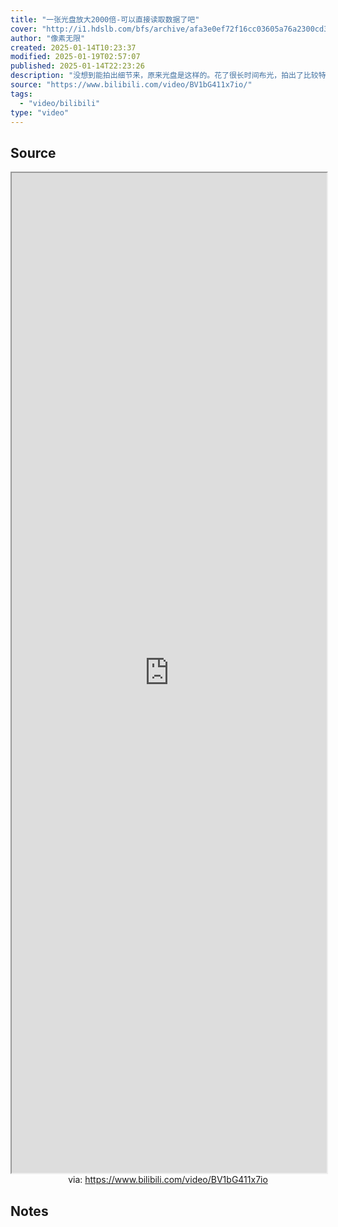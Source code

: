 ```yaml
---
title: "一张光盘放大2000倍-可以直接读取数据了吧"
cover: "http://i1.hdslb.com/bfs/archive/afa3e0ef72f16cc03605a76a2300cd3639060ae4.jpg@189w_107h.webp"
author: "像素无限"
created: 2025-01-14T10:23:37
modified: 2025-01-19T02:57:07
published: 2025-01-14T22:23:26
description: "没想到能拍出细节来，原来光盘是这样的。花了很长时间布光，拍出了比较特别的反光效果。"
source: "https://www.bilibili.com/video/BV1bG411x7io/"
tags:
  - "video/bilibili"
type: "video"
---
```


## Source

<iframe src='https://player.bilibili.com/player.html?isOutside=true&bvid=BV1bG411x7io&p=1&autoplay=false' style='height:40vh;width:100%' class='iframe-radius' allow='fullscreen'></iframe>
<center>via: <a href='https://www.bilibili.com/video/BV1bG411x7io' target='_blank' class='external-link'>https://www.bilibili.com/video/BV1bG411x7io</a></center>

## Notes
